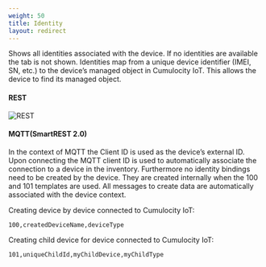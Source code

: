 ```yaml
---
weight: 50
title: Identity
layout: redirect
---
```


Shows all identities associated with the device. If no identities are available the tab is not shown. Identities map from a unique device identifier (IMEI, SN, etc.) to the device’s managed object in Cumulocity IoT. This allows the device to find its managed object.

#### REST

![REST](/images/reference-guide/rest.png)

#### MQTT(SmartREST 2.0)

In the context of MQTT the Client ID is used as the device’s external ID. Upon connecting the MQTT client ID is used to automatically associate the connection to a device in the inventory. Furthermore no identity bindings need to be created by the device. They are created internally when the 100 and 101 templates are used. All messages to create data are automatically associated with the device context.

Creating device by device connected to Cumulocity IoT:

`100,createdDeviceName,deviceType`

Creating child device for device connected to Cumulocity IoT:

`101,uniqueChildId,myChildDevice,myChildType`
